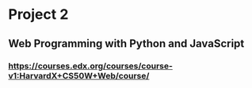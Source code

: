 # Project 2

## Web Programming with Python and JavaScript

### https://courses.edx.org/courses/course-v1:HarvardX+CS50W+Web/course/

